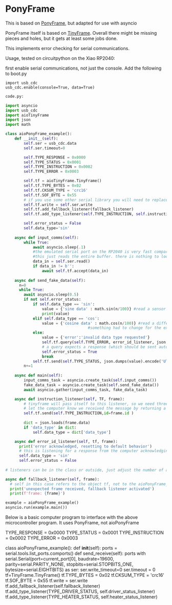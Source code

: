 # PonyFrame

This is based on [PonyFrame](https://github.com/MightyPork/PonyFrame), but adapted for use with asyncio

PonyFrame itself is based on [TinyFrame](https://github.com/MightyPork/TinyFrame). Overall there might be missing pieces and holes, but it gets at least some jobs done.

This implements error checking for serial communications. 

Usage, tested on circuitpython on the Xiao RP2040:

first enable serial communications, not just the console. Add the following to boot.py
```
import usb_cdc
usb_cdc.enable(console=True, data=True)
```

```python
code.py:

import asyncio
import usb_cdc
import aioTinyFrame
import json
import math

class aioPonyFrame_example():
    def __init__(self):
        self.ser = usb_cdc.data
        self.ser.timeout=0

        self.TYPE_RESPONSE = 0x0000
        self.TYPE_STATUS = 0x0001
        self.TYPE_INSTRUCTION = 0x0002
        self.TYPE_ERROR = 0x0003

        self.tf = aioTinyFrame.TinyFrame()
        self.tf.TYPE_BYTES = 0x02
        self.tf.CKSUM_TYPE = 'crc16'
        self.tf.SOF_BYTE = 0x55
        # if you use some other serial library you will need to replace self.ser.write
        self.tf.write = self.ser.write 
        self.tf.add_fallback_listener(fallback_listener)
        self.tf.add_type_listener(self.TYPE_INSTRUCTION, self.instruction_listener)

        self.error_status = False
        self.data_type='sin'
        
    async def input_comms(self):
        while True:
            await asyncio.sleep(.1)
            #the emulated serial port on the RP2040 is very fast compared to the messages I am sending
            #this just reads the entire buffer. there is nothing to look for newlines or end of messages
            data_in = self.ser.read()
            if data_in != b'':
                await self.tf.accept(data_in)
                
    async def send_fake_data(self):
      n=0
      while True:
        await asyncio.sleep(0.5)
        if not self.error_status:
            if self.data_type == 'sin':
                value = {'sine data' : math.sin(n/100)} #read a sensor or something here
                print(value)
            elif self.data_type == 'cos':
                value = {'cosine data' : math.cos(n/100)} #read a different sensor...
                                    #something had to change for the example
            else:
                value = {'error':'invalid data type requested'}
                self.tf.query(self.TYPE_ERROR, error_id_listener, json.dumps(value).encode('UTF-8'))
                # a query expects a response (which should be sent automatically by tinyframe
                self.error_status = True
                break
            self.tf.send(self.TYPE_STATUS, json.dumps(value).encode('UTF-8'))
        n+=1
        
    async def main(self):
        input_comms_task = asyncio.create_task(self.input_comms())
        fake_data_task = asyncio.create_task(self.send_fake_data())
        await asyncio.gather(input_comms_task, fake_data_task)

    async def instruction_listener(self, TF, frame):
        # tinyframe will pass itself to this listener, so we need three positional arguments
        # let the computer know we received the message by returning a frame with the same ID
        self.tf.send(self.TYPE_INSTRUCTION,id=frame.id )
    
        dict = json.loads(frame.data)
        if 'data_type' in dict:
            self.data_type = dict['data_type']

    async def error_id_listener(self, tf, frame):
      print('error acknowledged, resetting to default behavior') 
      # this is listening for a response from the computer acknowledging the error
      self.data_type = 'sin'
      self.error_status = False
      
# listeners can be in the class or outside, just adjust the number of arguments accordingly

async def fallback_listener(self, frame):
  # self in this case refers to the object tf, not to the aioPonyFrame_example object
  print('unexpected frame received, fallback listener activated')
  print(f'frame: {frame}')

example = aioPonyFrame_example()
asyncio.run(example.main())

```   

Below is a basic computer program to interface with the above microcontroller program. 
It uses PonyFrame, not aioPonyFrame

TYPE_RESPONSE = 0x0000
TYPE_STATUS = 0x0001
TYPE_INSTRUCTION = 0x0002
TYPE_ERROR = 0x0003 

class aioPonyFrame_example():
  def __init__(self):
      ports = serial.tools.list_ports.comports()
  def send_receive(self):
    ports
    with serial.Serial(port=current_port[0],
      baudrate=19600,
      parity=serial.PARITY_NONE,
      stopbits=serial.STOPBITS_ONE,
      bytesize=serial.EIGHTBITS) as ser:
      ser.write_timeout=0
      ser.timeout = 0
      tf=TinyFrame.TinyFrame()
      tf.TYPE_BYTES = 0x02
      tf.CKSUM_TYPE = 'crc16'
      tf.SOF_BYTE = 0x55
      tf.write = ser.write
      tf.add_fallback_listener(self.fallback_listener)
      tf.add_type_listener(TYPE_DRIVER_STATUS, self.driver_status_listener)
      tf.add_type_listener(TYPE_HEATER_STATUS, self.heater_status_listener)
